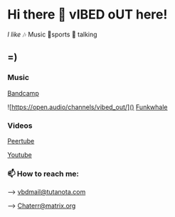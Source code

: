 # Hi there 👋 vIBED oUT here! 


*I like*
🎶 Music
🤸sports 
💬 talking

## =)

### Music
[Bandcamp](https://vbdo.bandcamp.com/)


![https://open.audio/channels/vibed_out/]()
[Funkwhale](https://open.audio/channels/vibed_out/)

### Videos
[Peertube](https://tube.tchncs.de/a/vbd/video-channels)

[Youtube](https://www.youtube.com/c/vIBEDoUT-Channel/videos)




### 📫 How to reach me: 

--> vbdmail@tutanota.com

--> Chaterr@matrix.org
